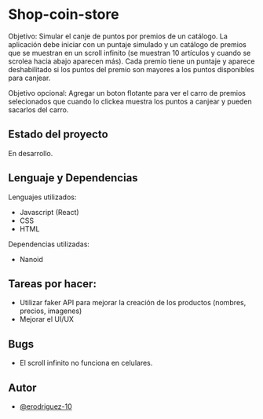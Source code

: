 # Shop-coin-store

Objetivo: Simular el canje de puntos por premios de un catálogo. La aplicación debe iniciar con un puntaje simulado y un catálogo de premios que se muestran en un scroll infinito (se muestran 10 artículos y cuando se scrolea hacia abajo aparecen más). Cada premio tiene un puntaje y aparece deshabilitado si los puntos del premio son mayores a los puntos disponibles para canjear.

Objetivo opcional: Agregar un boton flotante para ver el carro de premios selecionados que cuando lo clickea muestra los puntos a canjear y pueden sacarlos del carro.

## Estado del proyecto

En desarrollo.

## Lenguaje y Dependencias

Lenguajes utilizados:

- Javascript (React)
- CSS
- HTML

Dependencias utilizadas:

- Nanoid

## Tareas por hacer:

- Utilizar faker API para mejorar la creación de los productos (nombres, precios, imagenes)
- Mejorar el UI/UX

## Bugs

- El scroll infinito no funciona en celulares.

## Autor

- [@erodriguez-10](https://www.github.com/erodriguez-10)

